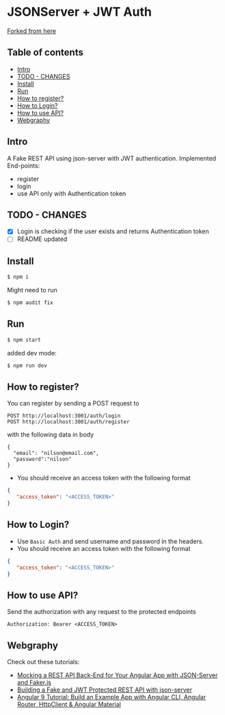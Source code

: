 # JSONServer + JWT Auth
[Forked from here](https://github.com/techiediaries/fake-api-jwt-json-server)

## Table of contents

<!-- toc -->

- [Intro](#intro)
- [TODO - CHANGES](#todo---changes)
- [Install](#install)
- [Run](#run)
- [How to register?](#how-to-register)
- [How to Login?](#how-to-login)
- [How to use API?](#how-to-use-api)
- [Webgraphy](#webgraphy)

<!-- tocstop -->

## Intro

A Fake REST API using json-server with JWT authentication. 
Implemented End-points: 
- register
- login
- use API only with Authentication token

## TODO - CHANGES
- [x] Login is checking if the user exists and returns Authentication token
- [ ] README updated

## Install
```bash
$ npm i
```

Might need to run
```bash
$ npm audit fix
```

## Run 
```bash
$ npm start
```

added dev mode:

```bash
$ npm run dev
```

## How to register?
You can register by sending a POST request to
```
POST http://localhost:3001/auth/login
POST http://localhost:3001/auth/register
```

with the following data in body
```
{
  "email": "nilson@email.com",
  "password":"nilson"
}
```

- You should receive an access token with the following format 
```json
{
   "access_token": "<ACCESS_TOKEN>"
}
```

## How to Login?
- Use `Basic Auth` and send username and password in the headers. 
- You should receive an access token with the following format 
```json
{
   "access_token": "<ACCESS_TOKEN>"
}
```

## How to use API?
Send the authorization with any request to the protected endpoints

```
Authorization: Bearer <ACCESS_TOKEN>
```

## Webgraphy
Check out these tutorials:
- [Mocking a REST API Back-End for Your Angular App with JSON-Server and Faker.js](https://www.techiediaries.com/angular-mock-backend)
- [Building a Fake and JWT Protected REST API with json-server](https://www.techiediaries.com/fake-api-jwt-json-server)
- [Angular 9 Tutorial: Build an Example App with Angular CLI, Angular Router, HttpClient & Angular Material](https://www.shabang.dev/angular-tutorial-build-an-example-app-with-angular-cli-router-httpclient-and-angular-material/)




